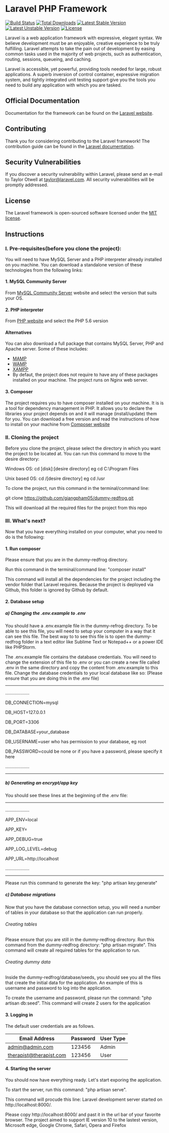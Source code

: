 # Laravel PHP Framework

[![Build Status](https://travis-ci.org/laravel/framework.svg)](https://travis-ci.org/laravel/framework)
[![Total Downloads](https://poser.pugx.org/laravel/framework/d/total.svg)](https://packagist.org/packages/laravel/framework)
[![Latest Stable Version](https://poser.pugx.org/laravel/framework/v/stable.svg)](https://packagist.org/packages/laravel/framework)
[![Latest Unstable Version](https://poser.pugx.org/laravel/framework/v/unstable.svg)](https://packagist.org/packages/laravel/framework)
[![License](https://poser.pugx.org/laravel/framework/license.svg)](https://packagist.org/packages/laravel/framework)

Laravel is a web application framework with expressive, elegant syntax. We believe development must be an enjoyable, creative experience to be truly fulfilling. Laravel attempts to take the pain out of development by easing common tasks used in the majority of web projects, such as authentication, routing, sessions, queueing, and caching.

Laravel is accessible, yet powerful, providing tools needed for large, robust applications. A superb inversion of control container, expressive migration system, and tightly integrated unit testing support give you the tools you need to build any application with which you are tasked.

## Official Documentation

Documentation for the framework can be found on the [Laravel website](http://laravel.com/docs).

## Contributing

Thank you for considering contributing to the Laravel framework! The contribution guide can be found in the [Laravel documentation](http://laravel.com/docs/contributions).

## Security Vulnerabilities

If you discover a security vulnerability within Laravel, please send an e-mail to Taylor Otwell at taylor@laravel.com. All security vulnerabilities will be promptly addressed.

## License

The Laravel framework is open-sourced software licensed under the [MIT license](http://opensource.org/licenses/MIT).

## Instructions

### I. Pre-requisites(before you clone the project):
You will need to have MySQL Server and a PHP interpreter already installed on you machine. You can download a standalone version of these technologies from the following links:
#### 1. MySQL Community Server
From [MySQL Community Server](https://dev.mysql.com/downloads/mysql/) website and select the version that suits your OS.
#### 2. PHP interpreter
From [PHP website](http://php.net/downloads.php) and select the PHP 5.6 version

#### Alternatives
You can also download a full package that contains MySQL Server, PHP and Apache server. Some of these includes: 
 - [MAMP](https://www.mamp.info/en/)
 - [WAMP](http://www.wampserver.com/en/)
 - [XAMPP](https://www.apachefriends.org/index.html)
 - By defaut, the project does not require to have any of these packages installed on your machine. The project runs on Nginx web server. 

#### 3. Composer
The project requires you to have composer installed on your machine.
It is is a tool for dependency management in PHP. It allows you to declare the libraries your project depends on and it will manage (install/update) them for you.
You can download a free version and read the instructions of how to install on your machine from [Composer website](https://getcomposer.org/doc/00-intro.md#using-the-installer)
### II. Cloning the project
Before you clone the project, please select the directory in which you want the project to be located at.
You can run this command to move to the desire directory:

Windows OS: cd [disk]:\[desire directory] eg cd C:\Program Files

Unix based OS: cd /[desire directory] eg cd /usr

To clone the project, run this command in the terminal/command line:

git clone https://github.com/giangpham05/dummy-redfrog.git

This will download all the required files for the project from this repo

### III. What's next?
Now that you have everything installed on your computer, what you need to do is the following:
#### 1. Run composer
Please ensure that you are in the dummy-redfrog directory. 

Run this command in the terminal/command line: "composer install"

This command will install all the dependencies for the project including the vendor folder that Laravel requires. Because the project is deployed via Github, this folder is ignored by Github by default.

#### 2. Database setup
##### a) Changing the .env.example to .env
You should have a .env.example file in the dummy-refrog directory. To be able to see this file, you will need to setup your computer in a way that it can see this file. The best way to to see this file is to open the dummy-redfrog folder in a text editor like Sublime Text or Notepad++ or a power IDE like PHPStorm.

The .env.example file contains the database credentials. You will need to change the extension of this file to .env or you can create a new file called .env in the same directory and copy the content from .env.example to this file.
Change the database credentials to your local database like so: (Please ensure that you are doing this in the .env file)

----------------------------------------------------------------------------
...................

DB_CONNECTION=mysql

DB_HOST=127.0.0.1

DB_PORT=3306

DB_DATABASE=your_database

DB_USERNAME=user who has permission to your database, eg root

DB_PASSWORD=could be none or if you have a password, please specify it here

...................

------------------------------------------------------------------------------
##### b) Generating an encrypt/app key

You should see these lines at the beginning of the .env file:

----------------------------------------------------------------------------

...................

APP_ENV=local

APP_KEY=

APP_DEBUG=true

APP_LOG_LEVEL=debug

APP_URL=http://localhost

...................

----------------------------------------------------------------------------

Please run this command to generate the key: "php artisan key:generate"

##### c) Database migrations
Now that you have the database connection setup, you will need a number of tables in your database so that the application can run properly.
###### Creating tables
Please ensure that you are still in the dummy-redfrog directory. Run this command from the dummy-redfrog directory: "php artisan migrate". This command will create all required tables for the application to run.
###### Creating dummy data
Inside the dummy-redfrog/database/seeds, you should see you all the files that create the initial data for the application. An example of this is username and password to log into the application.

To create the username and password, please run the command: "php artisan db:seed". This command will create 2 users for the application

#### 3. Logging in

The default user credentials are as follows.

| Email Address           | Password | User Type |
|-------------------------|----------|-----------|
| admin@admin.com         | 123456   | Admin     |
| therapist@therapist.com | 123456   | User      |

#### 4. Starting the server
You should now have everything ready. Let's start exporing the application.

To start the server, run this command: "php artisan serve". 

This command will procude this line: Laravel development server started on http://localhost:8000/.

Please copy http://localhost:8000/ and past it in the url bar of your favorite browser. The project aimed to support IE version 10 to the lastest version, Microsoft edge, Google Chrome, Safari, Opera and Firefox



